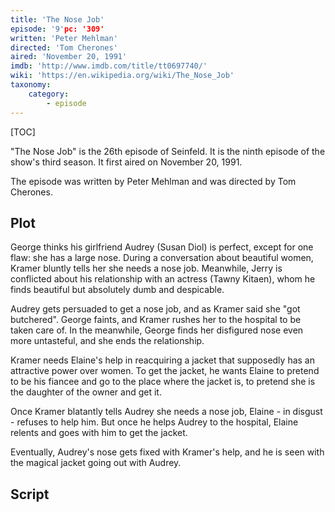 ```yaml
---
title: 'The Nose Job'
episode: '9'pc: '309'
written: 'Peter Mehlman'
directed: 'Tom Cherones'
aired: 'November 20, 1991'
imdb: 'http://www.imdb.com/title/tt0697740/'
wiki: 'https://en.wikipedia.org/wiki/The_Nose_Job'
taxonomy:
    category:
        - episode
---
```


[TOC]

"The Nose Job" is the 26th episode of Seinfeld. It is the ninth episode of the show's third season. It first aired on November 20, 1991.

The episode was written by Peter Mehlman and was directed by Tom Cherones.

## Plot

George thinks his girlfriend Audrey (Susan Diol) is perfect, except for one flaw: she has a large nose. During a conversation about beautiful women, Kramer bluntly tells her she needs a nose job. Meanwhile, Jerry is conflicted about his relationship with an actress (Tawny Kitaen), whom he finds beautiful but absolutely dumb and despicable.

Audrey gets persuaded to get a nose job, and as Kramer said she "got butchered". George faints, and Kramer rushes her to the hospital to be taken care of. In the meanwhile, George finds her disfigured nose even more untasteful, and she ends the relationship.

Kramer needs Elaine's help in reacquiring a jacket that supposedly has an attractive power over women. To get the jacket, he wants Elaine to pretend to be his fiancee and go to the place where the jacket is, to pretend she is the daughter of the owner and get it.

Once Kramer blatantly tells Audrey she needs a nose job, Elaine - in disgust - refuses to help him. But once he helps Audrey to the hospital, Elaine relents and goes with him to get the jacket.

Eventually, Audrey's nose gets fixed with Kramer's help, and he is seen with the magical jacket going out with Audrey.

## Script
